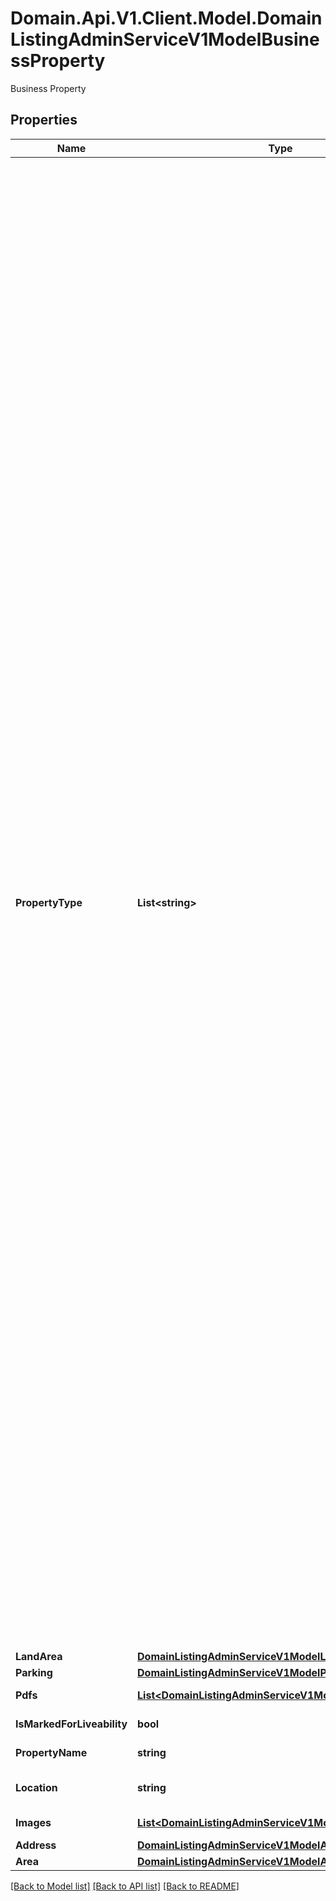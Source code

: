 # Domain.Api.V1.Client.Model.DomainListingAdminServiceV1ModelBusinessProperty
Business Property
## Properties

Name | Type | Description | Notes
------------ | ------------- | ------------- | -------------
**PropertyType** | **List&lt;string&gt;** | Business property types [&#39;accessoriesParts&#39;, &#39;accommodationTourism&#39;, &#39;accounting&#39;, &#39;adult&#39;, &#39;advertisingMarketing&#39;, &#39;aerial&#39;, &#39;aeronautical&#39;, &#39;agedCare&#39;, &#39;agricultural&#39;, &#39;air&#39;, &#39;aircraft&#39;, &#39;alarms&#39;, &#39;alcoholLiquor&#39;, &#39;amusements&#39;, &#39;animalRelated&#39;, &#39;aquaculture&#39;, &#39;aquaticMarineMarinaBerth&#39;, &#39;artsCrafts&#39;, &#39;autoElectrical&#39;, &#39;automotive&#39;, &#39;backpackerHostel&#39;, &#39;bakery&#39;, &#39;barsNightclubs&#39;, &#39;beautyHealth&#39;, &#39;beautyProducts&#39;, &#39;beautySalon&#39;, &#39;bikeAndMotorcycle&#39;, &#39;boardingKennels&#39;, &#39;boatsMarineMarinaBerth&#39;, &#39;bookkeeping&#39;, &#39;brokerage&#39;, &#39;builder&#39;, &#39;buildingAndConstruction&#39;, &#39;bus&#39;, &#39;butcher&#39;, &#39;cafeCoffeeShop&#39;, &#39;car&#39;, &#39;carBusTruck&#39;, &#39;carDealership&#39;, &#39;carRental&#39;, &#39;carWash&#39;, &#39;caravanPark&#39;, &#39;carpenter&#39;, &#39;catering&#39;, &#39;childCare&#39;, &#39;civil&#39;, &#39;cleaning&#39;, &#39;cleaningAndMaintenance&#39;, &#39;clinicalPractice&#39;, &#39;clothingAccessories&#39;, &#39;clothingFootwear&#39;, &#39;communication&#39;, &#39;communications&#39;, &#39;computerIT&#39;, &#39;computerAndInternet&#39;, &#39;construction&#39;, &#39;convenienceStore&#39;, &#39;copyLaminate&#39;, &#39;courier&#39;, &#39;cropHarvesting&#39;, &#39;customs&#39;, &#39;dairyFarming&#39;, &#39;deli&#39;, &#39;dental&#39;, &#39;detailing&#39;, &#39;distributors&#39;, &#39;drivingSchools&#39;, &#39;educationTraining&#39;, &#39;educational&#39;, &#39;electrical&#39;, &#39;employmentRecruitment&#39;, &#39;entertainment&#39;, &#39;entertainmentTechnology&#39;, &#39;export&#39;, &#39;farming&#39;, &#39;fertiliser&#39;, &#39;finance&#39;, &#39;financialServices&#39;, &#39;fishingForestry&#39;, &#39;floristNursery&#39;, &#39;foodBeverage&#39;, &#39;foodBeverageHospitality&#39;, &#39;franchiseBusinessOpportunities&#39;, &#39;freight&#39;, &#39;fruitVegFreshProduce&#39;, &#39;fruitPicking&#39;, &#39;functionCentre&#39;, &#39;furnitureTimber&#39;, &#39;gambling&#39;, &#39;gardenHousehold&#39;, &#39;gardenNurseries&#39;, &#39;gardening&#39;, &#39;glassCeramic&#39;, &#39;guestHouseBB&#39;, &#39;hairdresser&#39;, &#39;healthBeauty&#39;, &#39;healthSpa&#39;, &#39;hire&#39;, &#39;homeGarden&#39;, &#39;homeBased&#39;, &#39;homewareHardware&#39;, &#39;hospital&#39;, &#39;hotel&#39;, &#39;huntingTrap&#39;, &#39;import&#39;, &#39;importExportWholesale&#39;, &#39;industrialManufacturing&#39;, &#39;insemination&#39;, &#39;insurance&#39;, &#39;internet&#39;, &#39;irrigationServices&#39;, &#39;juiceBar&#39;, &#39;landClearing&#39;, &#39;landscaping&#39;, &#39;laundryDryCleaning&#39;, &#39;legal&#39;, &#39;leisureEntertainment&#39;, &#39;limousineTaxi&#39;, &#39;livestock&#39;, &#39;machinery&#39;, &#39;machineryMetal&#39;, &#39;managementRights&#39;, &#39;manufacturers&#39;, &#39;manufacturingEngineering&#39;, &#39;marine&#39;, &#39;massage&#39;, &#39;mechanicalRepair&#39;, &#39;media&#39;, &#39;medical&#39;, &#39;medicalPractice&#39;, &#39;miningEarthMoving&#39;, &#39;mobileServices&#39;, &#39;motel&#39;, &#39;motorcycle&#39;, &#39;musicRelated&#39;, &#39;mustering&#39;, &#39;nails&#39;, &#39;naturalTherapies&#39;, &#39;newsagency&#39;, &#39;nursery&#39;, &#39;nursingHome&#39;, &#39;officeSupplies&#39;, &#39;oilGas&#39;, &#39;panelBeating&#39;, &#39;paperPrinting&#39;, &#39;parkingCarSpace&#39;, &#39;pestRelated&#39;, &#39;pharmacies&#39;, &#39;plastic&#39;, &#39;plumbing&#39;, &#39;poolWater&#39;, &#39;postOffices&#39;, &#39;printPhoto&#39;, &#39;professional&#39;, &#39;propertyRealEstate&#39;, &#39;rail&#39;, &#39;recreationSport&#39;, &#39;recruitment&#39;, &#39;repair&#39;, &#39;resort&#39;, &#39;restaurant&#39;, &#39;retail&#39;, &#39;retailer&#39;, &#39;retirement&#39;, &#39;retirementVillage&#39;, &#39;road&#39;, &#39;rural&#39;, &#39;scientific&#39;, &#39;sea&#39;, &#39;security&#39;, &#39;serviceStation&#39;, &#39;services&#39;, &#39;shearing&#39;, &#39;sportsComplexGym&#39;, &#39;supermarket&#39;, &#39;takeawayFood&#39;, &#39;taxi&#39;, &#39;themePark&#39;, &#39;tours&#39;, &#39;training&#39;, &#39;transportDistribution&#39;, &#39;travel&#39;, &#39;truck&#39;, &#39;vending&#39;, &#39;water&#39;, &#39;welding&#39;, &#39;wholesale&#39;, &#39;wholesalers&#39;, &#39;woolClassing&#39;, &#39;wreckers&#39;, &#39;alcoholGrocery&#39;, &#39;cafeRestaurants&#39;, &#39;discountStore&#39;, &#39;ecoFriendly&#39;, &#39;green&#39;, &#39;grocery&#39;, &#39;specialityRetail&#39;, &#39;storage&#39;, &#39;travelAgency&#39;, &#39;varietyStore&#39;, &#39;chickenShop&#39;, &#39;seafoodShop&#39;, &#39;deliCafe&#39;, &#39;cropping&#39;, &#39;viticulture&#39;, &#39;grazing&#39;, &#39;horticulture&#39;, &#39;equine&#39;, &#39;farmlet&#39;, &#39;orchard&#39;, &#39;ruralLifestyle&#39;, &#39;onlineBusiness&#39;]. | [optional] 
**LandArea** | [**DomainListingAdminServiceV1ModelLandArea**](DomainListingAdminServiceV1ModelLandArea.md) |  | [optional] 
**Parking** | [**DomainListingAdminServiceV1ModelParking**](DomainListingAdminServiceV1ModelParking.md) |  | [optional] 
**Pdfs** | [**List&lt;DomainListingAdminServiceV1ModelPropertyPdf&gt;**](DomainListingAdminServiceV1ModelPropertyPdf.md) | List of PDF files related to the listing | [optional] 
**IsMarkedForLiveability** | **bool** | Is the property liveability compliant | [optional] 
**PropertyName** | **string** | Name of the property up to 70 characters | [optional] 
**Location** | **string** | Short location information up to 30 character, e.g.: Greenhills Beach | [optional] 
**Images** | [**List&lt;DomainListingAdminServiceV1ModelPropertyMedia&gt;**](DomainListingAdminServiceV1ModelPropertyMedia.md) | List of image files, photos or floor plans related to the listing. | [optional] 
**Address** | [**DomainListingAdminServiceV1ModelAddress**](DomainListingAdminServiceV1ModelAddress.md) |  | [optional] 
**Area** | [**DomainListingAdminServiceV1ModelArea**](DomainListingAdminServiceV1ModelArea.md) |  | [optional] 

[[Back to Model list]](../README.md#documentation-for-models) [[Back to API list]](../README.md#documentation-for-api-endpoints) [[Back to README]](../README.md)

